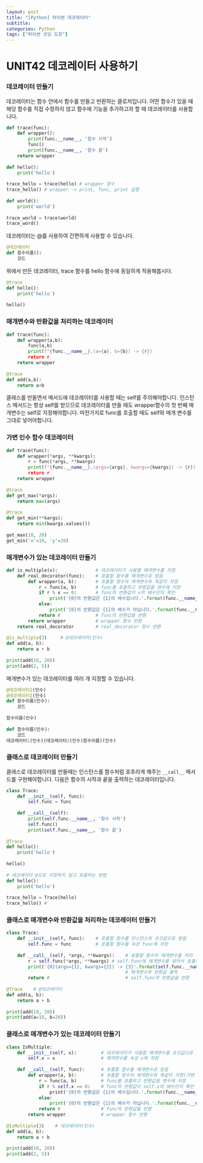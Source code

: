 ```yaml
---
layout: post
title: "[Python] 파이썬 데코레이터"
subtitle:
categories: Python
tags: ["파이썬 코딩 도장"]
---
```

  
# UNIT42 데코레이터 사용하기  
  
### 데코레이터 만들기  
데코레이터는 함수 안에서 함수를 만들고 반환하는 클로저입니다. 어떤 함수가 있을 때 해당 함수를 직접 수정하지 않고 함수에 기능을 추가하고자 할 때 데코레이터를 사용합니다.  
```python  
def trace(func):  
	def wrapper():  
		print(func.__name__, '함수 시작')  
		func()  
		print(func.__name__, '함수 끝')  
	return wrapper  
  
def hello():  
	print('hello')  
  
trace_hello = trace(hello) # wrapper 함수  
trace_hello() # wrapper -> print, func, print 실행  
  
def world():  
	print('world')  
	  
trace_world = trace(world)  
trace_word()  
```  
  
  
데코레이터는 @를 사용하여 간편하게 사용할 수 있습니다.   
```python  
@데코레이터  
def 함수이름():  
	코드  
```  
  
위에서 만든 데코레이터, trace 함수를 hello 함수에 동일하게 적용해봅시다.   
```python  
@trace  
def hello():  
	print('hello')  
  
hello()  
```  
  
  
### 매개변수와 반환값을 처리하는 데코레이터  
```python  
def trace(func):  
	def wrapper(a,b):  
		func(a,b)  
		print(f"{func.__name__},(a={a}, b={b}) -> {r})  
		return r  
	return wrapper  
  
@trace  
def add(a,b):  
	return a+b  
```  
  
클래스를 만들면서 메서드에 데코레이터를 사용할 때는 self를 주의해야합니다. 인스턴스 메서드는 항상 self를 받으므로 데코레이터를 만들 때도 wrapper함수의 첫 번째 매개변수는 self로 지정해야합니다. 마찬가지로  func를 호출할 때도  self와 매개 변수를 그대로 넣어야합니다.   
  
### 가변 인수 함수 데코레이터  
```python  
def trace(func):  
	def wrapper(*args, **kwargs):  
		r = func(*args, **kwargs)  
		print(f"{func.__name__},(args={args}, kwargs={kwargs}) -> {r})  
		return r  
	return wrapper  
  
@trace  
def get_max(*args):  
	return max(args)  
  
@trace  
def get_min(**kargs):  
	return min(kwargs.values())  
	  
get_max(10, 20)  
get_min('x'=10, 'y'=20)  
```  
  
### 매개변수가 있는 데코레이터 만들기  
```python  
def is_multiple(x):              # 데코레이터가 사용할 매개변수를 지정  
    def real_decorator(func):    # 호출할 함수를 매개변수로 받음  
        def wrapper(a, b):       # 호출할 함수의 매개변수와 똑같이 지정  
            r = func(a, b)       # func를 호출하고 반환값을 변수에 저장  
            if r % x == 0:       # func의 반환값이 x의 배수인지 확인  
                print('{0}의 반환값은 {1}의 배수입니다.'.format(func.__name__, x))  
            else:  
                print('{0}의 반환값은 {1}의 배수가 아닙니다.'.format(func.__name__, x))  
            return r             # func의 반환값을 반환  
        return wrapper           # wrapper 함수 반환  
    return real_decorator        # real_decorator 함수 반환  
   
@is_multiple(3)     # @데코레이터(인수)  
def add(a, b):  
    return a + b  
   
print(add(10, 20))  
print(add(2, 5))  
```  
  
매개변수가 있는 데코레이터를 여러 개 지정할 수 있습니다.   
```python  
@데코레이터1(인수)  
@데코레이터2(인수)  
def 함수이름(인수):  
	코드  
	  
함수이름(인수)  
  
def 함수이름(인수):  
	코드  
데코레이터1(인수)(데코레이터2(인수)함수이름)(인수)  
```  
  
### 클래스로 데코레이터 만들기  
클래스로 데코레이터를 만들때는 인스턴스를 함수처럼 호추라게 해주는  `__call__` 메서드를 구현해야합니다. 다음은 함수의 시작과 끝을 출력하는 데코레이터입니다.   
  
```python  
class Trace:  
	def __init__(self, func):  
		self.func = func  
  
	def __call__(self):  
		print(self.func.__name__, '함수 시작')  
		self.func()  
		print(self.func.__name__, '함수 끝')  
  
@Trace  
def hello():  
	print('hello')  
  
hello()  
  
# 데코레이터 @으로 지정하지 않고 호출하는 방법  
def hello():  
	print('hello')  
  
trace_hello = Trace(hello)  
trace_hello() #   
```  
  
### 클래스로 매개변수와 반환값을 처리하는 데코레이터 만들기  
```python  
class Trace:  
    def __init__(self, func):    # 호출할 함수를 인스턴스의 초깃값으로 받음  
        self.func = func         # 호출할 함수를 속성 func에 저장  
   
    def __call__(self, *args, **kwargs):    # 호출할 함수의 매개변수를 처리  
        r = self.func(*args, **kwargs) # self.func에 매개변수를 넣어서 호출하고 반환값을 변수에 저장  
        print('{0}(args={1}, kwargs={2}) -> {3}'.format(self.func.__name__, args, kwargs, r))  
                                            # 매개변수와 반환값 출력  
        return r                            # self.func의 반환값을 반환  
   
@Trace    # @데코레이터  
def add(a, b):  
    return a + b  
   
print(add(10, 20))  
print(add(a=10, b=20))  
```  
  
  
### 클래스로 매개변수가 있는 데코레이터 만들기  
```python  
class IsMultiple:  
    def __init__(self, x):         # 데코레이터가 사용할 매개변수를 초깃값으로 받음  
        self.x = x                 # 매개변수를 속성 x에 저장  
   
    def __call__(self, func):      # 호출할 함수를 매개변수로 받음  
        def wrapper(a, b):         # 호출할 함수의 매개변수와 똑같이 지정(가변 인수로 작성해도 됨)  
            r = func(a, b)         # func를 호출하고 반환값을 변수에 저장  
            if r % self.x == 0:    # func의 반환값이 self.x의 배수인지 확인  
                print('{0}의 반환값은 {1}의 배수입니다.'.format(func.__name__, self.x))  
            else:  
                print('{0}의 반환값은 {1}의 배수가 아닙니다.'.format(func.__name__, self.x))  
            return r               # func의 반환값을 반환  
        return wrapper             # wrapper 함수 반환  
   
@IsMultiple(3)    # 데코레이터(인수)  
def add(a, b):  
    return a + b  
   
print(add(10, 20))  
print(add(2, 5))  
```  